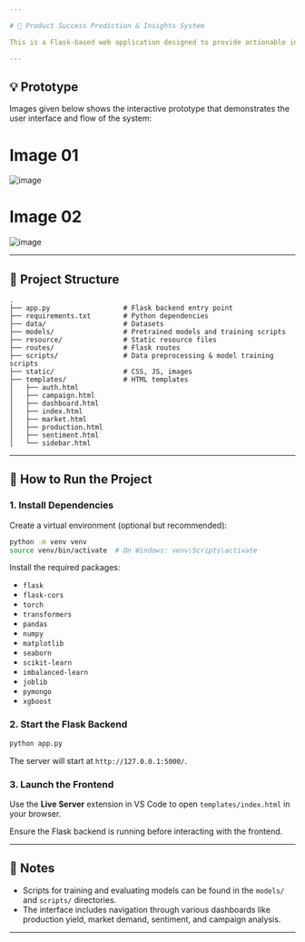 ```yaml
---

# 🧠 Product Success Prediction & Insights System

This is a Flask-based web application designed to provide actionable insights into product success of aluminium using machine learning and deep learning techniques. It includes dashboards for four main components namely, production yield, market trends, sentiment analysis, and campaign performance.

---
```


## 💡 Prototype

Images given below shows the interactive prototype that demonstrates the user interface and flow of the system:

# Image 01
![image](https://github.com/user-attachments/assets/39ff27ea-70b2-428f-8bd6-308ec5dfa049)

# Image 02
![image](https://github.com/user-attachments/assets/0d18cdba-9d3a-40e6-9023-1e367662bdc3)

---

## 📁 Project Structure

```
.
├── app.py                  # Flask backend entry point
├── requirements.txt        # Python dependencies
├── data/                   # Datasets
├── models/                 # Pretrained models and training scripts
├── resource/               # Static resource files
├── routes/                 # Flask routes
├── scripts/                # Data preprocessing & model training scripts
├── static/                 # CSS, JS, images
├── templates/              # HTML templates
│   ├── auth.html
│   ├── campaign.html
│   ├── dashboard.html
│   ├── index.html
│   ├── market.html
│   ├── production.html
│   ├── sentiment.html
│   └── sidebar.html
```

---

## 🚀 How to Run the Project

### 1. Install Dependencies

Create a virtual environment (optional but recommended):

```bash
python -m venv venv
source venv/bin/activate  # On Windows: venv\Scripts\activate
```

Install the required packages:

- `flask`
- `flask-cors`
- `torch`
- `transformers`
- `pandas`
- `numpy`
- `matplotlib`
- `seaborn`
- `scikit-learn`
- `imbalanced-learn`
- `joblib`
- `pymongo`
- `xgboost`

### 2. Start the Flask Backend

```bash
python app.py
```

The server will start at `http://127.0.0.1:5000/`.

### 3. Launch the Frontend

Use the **Live Server** extension in VS Code to open `templates/index.html` in your browser.

Ensure the Flask backend is running before interacting with the frontend.

---

## 📌 Notes

- Scripts for training and evaluating models can be found in the `models/` and `scripts/` directories.
- The interface includes navigation through various dashboards like production yield, market demand, sentiment, and campaign analysis.

---
